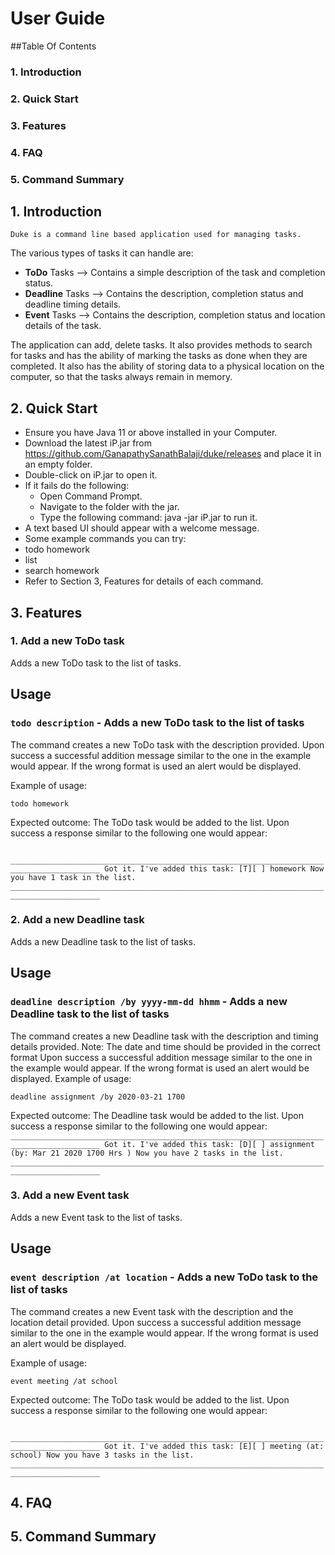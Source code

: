 # User Guide

##Table Of Contents
### 1. Introduction
### 2. Quick Start
### 3. Features
### 4. FAQ
### 5. Command Summary

## 1. Introduction

	Duke is a command line based application used for managing tasks.
 The various types of tasks it can handle are:
 * **ToDo** Tasks --> Contains a simple description of the task and completion status.
 * **Deadline** Tasks --> Contains the description, completion status and deadline timing details.
 * **Event** Tasks --> Contains the description, completion status  and location details of the task.

 The application can add, delete tasks. It also provides methods to search for tasks 
 and has the ability of marking the tasks as done when they are completed. It also has the ability
 of storing data to a physical location on the computer, so that the tasks always remain in memory.
 

## 2. Quick Start
 
 * Ensure you have Java 11 or above installed in your Computer.
 * Download the latest iP.jar from https://github.com/GanapathySanathBalaji/duke/releases and place it in an empty folder. 
 * Double-click on iP.jar to open it.
 * If it fails do the following:
   * Open Command Prompt.
   * Navigate to the folder with the jar.
   * Type the following command:  java -jar iP.jar to run it.
  * A text based UI should appear with a welcome message.
  * Some example commands you can try:
   * todo homework
   * list
   * search homework
  * Refer to Section 3, Features for details of each command.

## 3. Features

### 1. Add a new ToDo task
Adds a new ToDo task to the list of tasks.

## Usage

### `todo description` - Adds a new ToDo task to the list of tasks

The command creates a new ToDo task with the description provided.
Upon success a successful addition message similar to the one in the example would appear.
If the wrong format is used an alert would be displayed.

Example of usage: 

`todo homework`

Expected outcome:
The ToDo task would be added to the list.
Upon success a response similar to the following one would appear:

`    __________________________________________________________________________________________
     Got it. I've added this task:
       [T][ ] homework
     Now you have 1 task in the list.
    __________________________________________________________________________________________`

### 2. Add a new Deadline task
Adds a new Deadline task to the list of tasks.

## Usage

### `deadline description /by yyyy-mm-dd hhmm` - Adds a new Deadline task to the list of tasks


The command creates a new Deadline task with the description and timing details provided.
Note: The date and time should be provided in the correct format
Upon success a successful addition message similar to the one in the example would appear.
If the wrong format is used an alert would be displayed.
Example of usage: 

`deadline assignment /by 2020-03-21 1700`

Expected outcome:
The Deadline task would be added to the list.
Upon success a response similar to the following one would appear:
`    __________________________________________________________________________________________
     Got it. I've added this task:
       [D][ ] assignment (by: Mar 21 2020 1700 Hrs )
     Now you have 2 tasks in the list.
    __________________________________________________________________________________________`

### 3. Add a new Event task
Adds a new Event task to the list of tasks.

## Usage

### `event description /at location` - Adds a new ToDo task to the list of tasks

The command creates a new Event task with the description and the location detail provided.
Upon success a successful addition message similar to the one in the example would appear.
If the wrong format is used an alert would be displayed.

Example of usage: 

`event meeting /at school`

Expected outcome:
The ToDo task would be added to the list.
Upon success a response similar to the following one would appear:

`  __________________________________________________________________________________________
     Got it. I've added this task:
       [E][ ] meeting (at: school)
     Now you have 3 tasks in the list.
    __________________________________________________________________________________________
`


## 4. FAQ
## 5. Command Summary